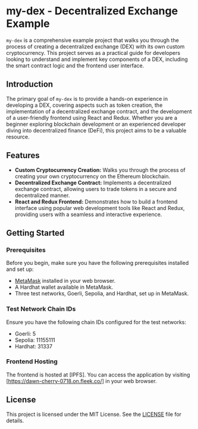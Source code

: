 # my-dex - Decentralized Exchange Example

`my-dex` is a comprehensive example project that walks you through the process of creating a decentralized exchange (DEX) with its own custom cryptocurrency. This project serves as a practical guide for developers looking to understand and implement key components of a DEX, including the smart contract logic and the frontend user interface.

## Introduction

The primary goal of `my-dex` is to provide a hands-on experience in developing a DEX, covering aspects such as token creation, the implementation of a decentralized exchange contract, and the development of a user-friendly frontend using React and Redux. Whether you are a beginner exploring blockchain development or an experienced developer diving into decentralized finance (DeFi), this project aims to be a valuable resource.

## Features

- **Custom Cryptocurrency Creation:** Walks you through the process of creating your own cryptocurrency on the Ethereum blockchain.
- **Decentralized Exchange Contract:** Implements a decentralized exchange contract, allowing users to trade tokens in a secure and decentralized manner.
- **React and Redux Frontend:** Demonstrates how to build a frontend interface using popular web development tools like React and Redux, providing users with a seamless and interactive experience.

## Getting Started

### Prerequisites

Before you begin, make sure you have the following prerequisites installed and set up:

- [MetaMask](https://metamask.io/) installed in your web browser.
- A Hardhat wallet available in MetaMask.
- Three test networks, Goerli, Sepolia, and Hardhat, set up in MetaMask.

### Test Network Chain IDs

Ensure you have the following chain IDs configured for the test networks:

- Goerli: 5
- Sepolia: 11155111
- Hardhat: 31337

### Frontend Hosting

The frontend is hosted at [IPFS]. You can access the application by visiting [https://dawn-cherry-0718.on.fleek.co/] in your web browser.

## License

This project is licensed under the MIT License. See the [LICENSE](LICENSE) file for details.

